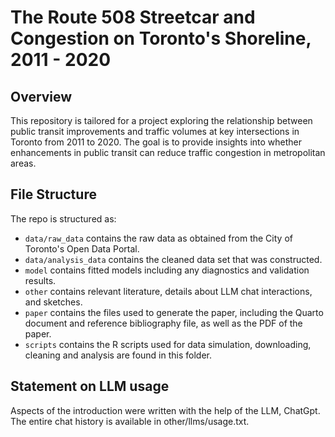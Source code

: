 # The Route 508 Streetcar and Congestion on Toronto's Shoreline, 2011 - 2020

## Overview

This repository is tailored for a project exploring the relationship between public transit improvements and traffic volumes at key intersections in Toronto from 2011 to 2020. The goal is to provide insights into whether enhancements in public transit can reduce traffic congestion in metropolitan areas.


## File Structure

The repo is structured as:

-   `data/raw_data` contains the raw data as obtained from the City of Toronto's Open Data Portal.
-   `data/analysis_data` contains the cleaned data set that was constructed.
-   `model` contains fitted models including any diagnostics and validation results. 
-   `other` contains relevant literature, details about LLM chat interactions, and sketches.
-   `paper` contains the files used to generate the paper, including the Quarto document and reference bibliography file, as well as the PDF of the paper. 
-   `scripts` contains the R scripts used for data simulation, downloading, cleaning and analysis are found in this folder.


## Statement on LLM usage

Aspects of the introduction were written with the help of the LLM, ChatGpt. The entire chat history is available in other/llms/usage.txt.
